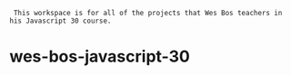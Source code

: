      This workspace is for all of the projects that Wes Bos teachers in his Javascript 30 course. 
# wes-bos-javascript-30
